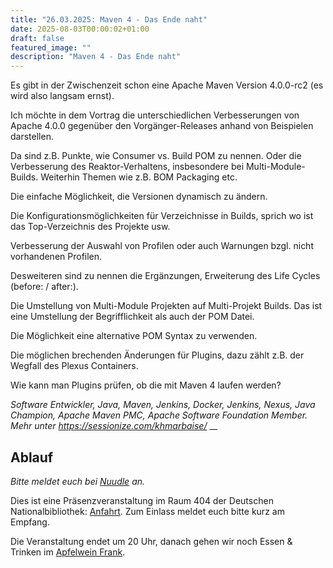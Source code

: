 ```yaml
---
title: "26.03.2025: Maven 4 - Das Ende naht"
date: 2025-08-03T00:00:02+01:00
draft: false
featured_image: ""
description: "Maven 4 - Das Ende naht"
---
```


Es gibt in der Zwischenzeit schon eine Apache Maven Version 4.0.0-rc2 (es wird also langsam ernst).

Ich möchte in dem Vortrag die unterschiedlichen Verbesserungen von Apache 4.0.0 gegenüber den Vorgänger-Releases anhand von Beispielen darstellen.

Da sind z.B. Punkte, wie Consumer vs. Build POM zu nennen. Oder die Verbesserung des Reaktor-Verhaltens, insbesondere bei Multi-Module-Builds. Weiterhin Themen wie z.B. BOM Packaging etc.

Die einfache Möglichkeit, die Versionen dynamisch zu ändern.

Die Konfigurationsmöglichkeiten für Verzeichnisse in Builds,
sprich wo ist das Top-Verzeichnis des Projekte usw.

Verbesserung der Auswahl von Profilen oder auch Warnungen
bzgl. nicht vorhandenen Profilen.

Desweiteren sind zu nennen die Ergänzungen, Erweiterung
des Life Cycles (before: / after:).

Die Umstellung von Multi-Module Projekten auf Multi-Projekt Builds.
Das ist eine Umstellung der Begrifflichkeit als auch der POM Datei.

Die Möglichkeit eine alternative POM Syntax zu verwenden.

Die möglichen brechenden Änderungen für Plugins, dazu zählt z.B. der Wegfall des Plexus Containers.

Wie kann man Plugins prüfen, ob die mit Maven 4 laufen werden?

_Software Entwickler, Java, Maven, Jenkins, Docker, Jenkins, Nexus, Java Champion, Apache Maven PMC, Apache Software Foundation Member. Mehr unter https://sessionize.com/khmarbaise/_
__

## Ablauf 

_Bitte meldet euch bei [Nuudle]() an._

Dies ist eine Präsenzveranstaltung im Raum 404 der Deutschen Nationalbibliothek: [Anfahrt](https://www.dnb.de/DE/Benutzung/Frankfurt/frankfurt_node.html#doc57382bodyText5).
Zum Einlass meldet euch bitte kurz am Empfang.

Die Veranstaltung endet um 20 Uhr, danach gehen wir noch Essen & Trinken im [Apfelwein Frank](https://www.apfelweinwirtschaft-frank.de/).